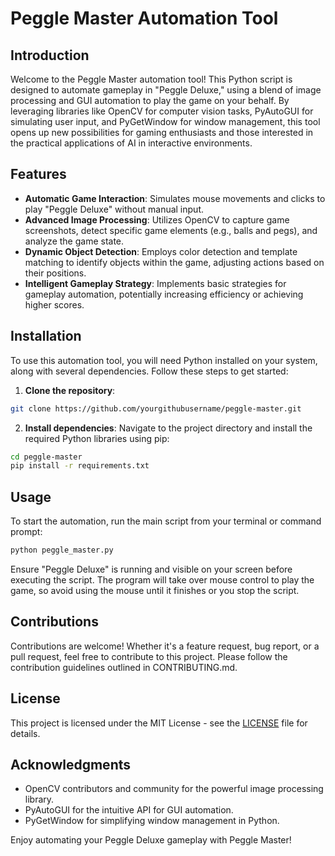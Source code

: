 # Peggle Master Automation Tool

## Introduction
Welcome to the Peggle Master automation tool! This Python script is designed to automate gameplay in "Peggle Deluxe," using a blend of image processing and GUI automation to play the game on your behalf. By leveraging libraries like OpenCV for computer vision tasks, PyAutoGUI for simulating user input, and PyGetWindow for window management, this tool opens up new possibilities for gaming enthusiasts and those interested in the practical applications of AI in interactive environments.

## Features
- **Automatic Game Interaction**: Simulates mouse movements and clicks to play "Peggle Deluxe" without manual input.
- **Advanced Image Processing**: Utilizes OpenCV to capture game screenshots, detect specific game elements (e.g., balls and pegs), and analyze the game state.
- **Dynamic Object Detection**: Employs color detection and template matching to identify objects within the game, adjusting actions based on their positions.
- **Intelligent Gameplay Strategy**: Implements basic strategies for gameplay automation, potentially increasing efficiency or achieving higher scores.

## Installation

To use this automation tool, you will need Python installed on your system, along with several dependencies. Follow these steps to get started:

1. **Clone the repository**:
```bash
git clone https://github.com/yourgithubusername/peggle-master.git
```

2. **Install dependencies**:
Navigate to the project directory and install the required Python libraries using pip:
```bash
cd peggle-master
pip install -r requirements.txt
```

## Usage

To start the automation, run the main script from your terminal or command prompt:

```bash
python peggle_master.py
```

Ensure "Peggle Deluxe" is running and visible on your screen before executing the script. The program will take over mouse control to play the game, so avoid using the mouse until it finishes or you stop the script.

## Contributions

Contributions are welcome! Whether it's a feature request, bug report, or a pull request, feel free to contribute to this project. Please follow the contribution guidelines outlined in CONTRIBUTING.md.

## License

This project is licensed under the MIT License - see the [LICENSE](LICENSE) file for details.

## Acknowledgments

- OpenCV contributors and community for the powerful image processing library.
- PyAutoGUI for the intuitive API for GUI automation.
- PyGetWindow for simplifying window management in Python.

Enjoy automating your Peggle Deluxe gameplay with Peggle Master!
